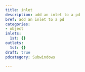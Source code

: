 ```yaml
---
title: inlet
description: add an inlet to a pd
bref: add an inlet to a pd
categories:
- object
inlets:
  1st: {}
outlets:
  1st: {}
draft: true
pdcategory: Subwindows

---
```


